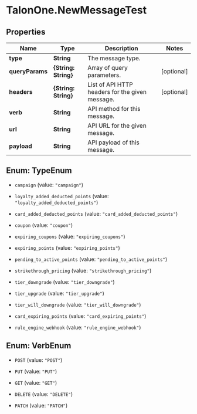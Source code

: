 # TalonOne.NewMessageTest

## Properties

Name | Type | Description | Notes
------------ | ------------- | ------------- | -------------
**type** | **String** | The message type. | 
**queryParams** | **{String: String}** | Array of query parameters. | [optional] 
**headers** | **{String: String}** | List of API HTTP headers for the given message. | [optional] 
**verb** | **String** | API method for this message. | 
**url** | **String** | API URL for the given message. | 
**payload** | **String** | API payload of this message. | 



## Enum: TypeEnum


* `campaign` (value: `"campaign"`)

* `loyalty_added_deducted_points` (value: `"loyalty_added_deducted_points"`)

* `card_added_deducted_points` (value: `"card_added_deducted_points"`)

* `coupon` (value: `"coupon"`)

* `expiring_coupons` (value: `"expiring_coupons"`)

* `expiring_points` (value: `"expiring_points"`)

* `pending_to_active_points` (value: `"pending_to_active_points"`)

* `strikethrough_pricing` (value: `"strikethrough_pricing"`)

* `tier_downgrade` (value: `"tier_downgrade"`)

* `tier_upgrade` (value: `"tier_upgrade"`)

* `tier_will_downgrade` (value: `"tier_will_downgrade"`)

* `card_expiring_points` (value: `"card_expiring_points"`)

* `rule_engine_webhook` (value: `"rule_engine_webhook"`)





## Enum: VerbEnum


* `POST` (value: `"POST"`)

* `PUT` (value: `"PUT"`)

* `GET` (value: `"GET"`)

* `DELETE` (value: `"DELETE"`)

* `PATCH` (value: `"PATCH"`)




